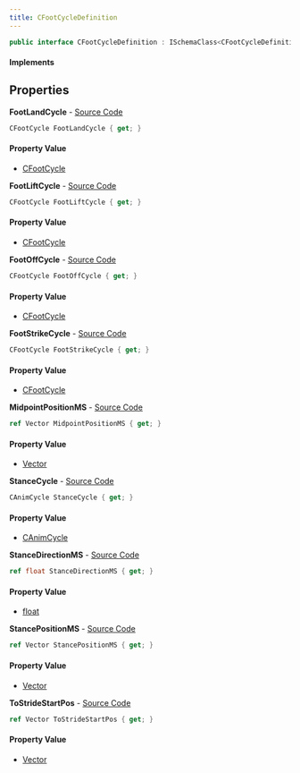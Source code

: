 ```yaml
---
title: CFootCycleDefinition
---
```


```csharp
public interface CFootCycleDefinition : ISchemaClass<CFootCycleDefinition>, ISchemaField, ISchemaClass, INativeHandle
```

#### Implements

## Properties

**FootLandCycle** - [Source Code](https://github.com/swiftly-solution/swiftlys2/blob/main/managed/src/SwiftlyS2.Generated/Schemas/Interfaces/CFootCycleDefinition.cs#L32)

```csharp
CFootCycle FootLandCycle { get; }
```

#### Property Value

- [CFootCycle](/docs/api/shared/schemadefinitions/cfootcycle)

**FootLiftCycle** - [Source Code](https://github.com/swiftly-solution/swiftlys2/blob/main/managed/src/SwiftlyS2.Generated/Schemas/Interfaces/CFootCycleDefinition.cs#L26)

```csharp
CFootCycle FootLiftCycle { get; }
```

#### Property Value

- [CFootCycle](/docs/api/shared/schemadefinitions/cfootcycle)

**FootOffCycle** - [Source Code](https://github.com/swiftly-solution/swiftlys2/blob/main/managed/src/SwiftlyS2.Generated/Schemas/Interfaces/CFootCycleDefinition.cs#L28)

```csharp
CFootCycle FootOffCycle { get; }
```

#### Property Value

- [CFootCycle](/docs/api/shared/schemadefinitions/cfootcycle)

**FootStrikeCycle** - [Source Code](https://github.com/swiftly-solution/swiftlys2/blob/main/managed/src/SwiftlyS2.Generated/Schemas/Interfaces/CFootCycleDefinition.cs#L30)

```csharp
CFootCycle FootStrikeCycle { get; }
```

#### Property Value

- [CFootCycle](/docs/api/shared/schemadefinitions/cfootcycle)

**MidpointPositionMS** - [Source Code](https://github.com/swiftly-solution/swiftlys2/blob/main/managed/src/SwiftlyS2.Generated/Schemas/Interfaces/CFootCycleDefinition.cs#L18)

```csharp
ref Vector MidpointPositionMS { get; }
```

#### Property Value

- [Vector](/docs/api/shared/natives/vector)

**StanceCycle** - [Source Code](https://github.com/swiftly-solution/swiftlys2/blob/main/managed/src/SwiftlyS2.Generated/Schemas/Interfaces/CFootCycleDefinition.cs#L24)

```csharp
CAnimCycle StanceCycle { get; }
```

#### Property Value

- [CAnimCycle](/docs/api/shared/schemadefinitions/canimcycle)

**StanceDirectionMS** - [Source Code](https://github.com/swiftly-solution/swiftlys2/blob/main/managed/src/SwiftlyS2.Generated/Schemas/Interfaces/CFootCycleDefinition.cs#L20)

```csharp
ref float StanceDirectionMS { get; }
```

#### Property Value

- [float](https://learn.microsoft.com/dotnet/api/system.single)

**StancePositionMS** - [Source Code](https://github.com/swiftly-solution/swiftlys2/blob/main/managed/src/SwiftlyS2.Generated/Schemas/Interfaces/CFootCycleDefinition.cs#L16)

```csharp
ref Vector StancePositionMS { get; }
```

#### Property Value

- [Vector](/docs/api/shared/natives/vector)

**ToStrideStartPos** - [Source Code](https://github.com/swiftly-solution/swiftlys2/blob/main/managed/src/SwiftlyS2.Generated/Schemas/Interfaces/CFootCycleDefinition.cs#L22)

```csharp
ref Vector ToStrideStartPos { get; }
```

#### Property Value

- [Vector](/docs/api/shared/natives/vector)

